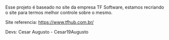 Esse projeto é baseado no site da empresa TF Software, estamos recriando o site para termos melhor controle sobre o mesmo. 

Site referencia: https://www.tfhub.com.br/

Devs:
Cesar Augusto - Cesar19Augusto
